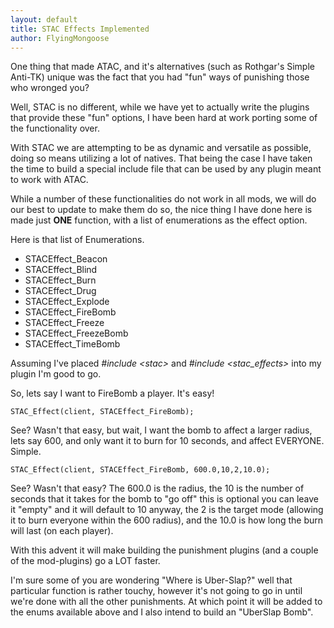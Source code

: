 ```yaml
---
layout: default
title: STAC Effects Implemented
author: FlyingMongoose
---
```


One thing that made ATAC, and it's alternatives (such as Rothgar's Simple Anti-TK) unique was the fact that you had "fun" ways of punishing those who wronged you?

Well, STAC is no different, while we have yet to actually write the plugins that provide these "fun" options, I have been hard at work porting some of the functionality over.

With STAC we are attempting to be as dynamic and versatile as possible, doing so means utilizing a lot of natives. That being the case I have taken the time to build a special include file that can be used by any plugin meant to work with ATAC.

While a number of these functionalities do not work in all mods, we will do our best to update to make them do so, the nice thing I have done here is made just **ONE** function, with a list of enumerations as the effect option.

Here is that list of Enumerations.
* STACEffect_Beacon
* STACEffect_Blind
* STACEffect_Burn
* STACEffect_Drug
* STACEffect_Explode
* STACEffect_FireBomb
* STACEffect_Freeze
* STACEffect_FreezeBomb
* STACEffect_TimeBomb

Assuming I've placed *#include &lt;stac&gt;* and *#include &lt;stac_effects&gt;* into my plugin I'm good to go.

So, lets say I want to FireBomb a player. It's easy!

	STAC_Effect(client, STACEffect_FireBomb);

See? Wasn't that easy, but wait, I want the bomb to affect a larger radius, lets say 600, and only want it to burn for 10 seconds, and affect EVERYONE. Simple.

	STAC_Effect(client, STACEffect_FireBomb, 600.0,10,2,10.0);

See? Wasn't that easy? The 600.0 is the radius, the 10 is the number of seconds that it takes for the bomb to "go off" this is optional you can leave it "empty" and it will default to 10 anyway, the 2 is the target mode (allowing it to burn everyone within the 600 radius), and the 10.0 is how long the burn will last (on each player).

With this advent it will make building the punishment plugins (and a couple of the mod-plugins) go a LOT faster.

I'm sure some of you are wondering "Where is Uber-Slap?" well that particular function is rather touchy, however it's not going to go in until we're done with all the other punishments. At which point it will be added to the enums available above and I also intend to build an "UberSlap Bomb".
	